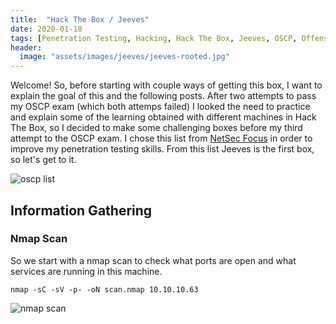 ```yaml
---
title:  "Hack The Box / Jeeves"
date: 2020-01-18
tags: [Penetration Testing, Hacking, Hack The Box, Jeeves, OSCP, Offensive Security]
header: 
  image: "assets/images/jeeves/jeeves-rooted.jpg"
---
```


Welcome! So, before starting with couple ways of getting this box, I want to explain the goal of this and the following posts. After two attempts to pass my OSCP exam (which both attemps failed) I looked the need to practice and explain some of the learning obtained with different machines in Hack The Box, so I decided to make some challenging boxes before my third attempt to the OSCP exam. I chose this list from [NetSec Focus](https://www.netsecfocus.com/) in order to improve my penetration testing skills. From this list Jeeves is the first box, so let's get to it. 

<img src="{{ site.url }}{{ site.baseurl }}/assets/images/jeeves/list.jpg" alt="oscp list">

## Information Gathering

### Nmap Scan
So we start with a nmap scan to check what ports are open and what services are running in this machine. 

```
nmap -sC -sV -p- -oN scan.nmap 10.10.10.63
```
<img src="{{ site.url }}{{ site.baseurl }}/assets/images/jeeves/nmap-scan.png" alt="nmap scan">
